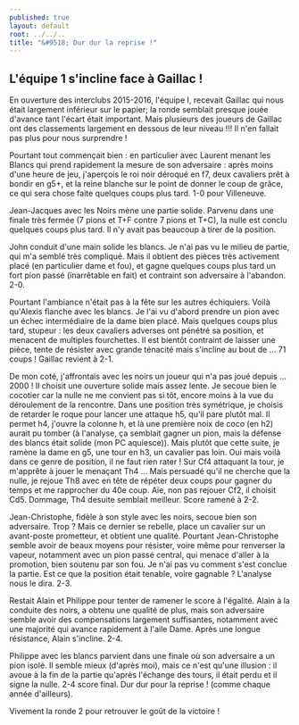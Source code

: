 ```yaml
---
published: true
layout: default
root: ../../..
title: "&#9518; Dur dur la reprise !"
---
```


## L'équipe 1 s'incline face à Gaillac !

En ouverture des interclubs 2015-2016, l'équipe I,  recevait Gaillac qui nous était largement inférieur sur le papier;  la ronde semblait presque jouée d'avance tant l'écart était important. Mais plusieurs des joueurs de Gaillac ont des classements largement en dessous de leur niveau !!! Il n'en fallait pas plus pour nous surprendre !

Pourtant tout commençait bien : en particulier avec Laurent menant les Blancs qui prend rapidement la mesure de son adversaire : après moins d'une heure de jeu,  j'aperçois le roi noir déroqué en f7,  deux cavaliers prêt à bondir en g5+,  et la reine blanche sur le point de donner le coup de grâce,  ce qui sera chose faite quelques coups plus tard. 1-0 pour Villeneuve.

Jean-Jacques avec les Noirs mène une partie solide. Parvenu dans une finale très fermée (7 pions et T+F contre 7 pions et T+C),  la nulle est conclu quelques coups plus tard. Il n'y avait pas beaucoup à tirer de la position.

John conduit d'une main solide les blancs. Je n'ai pas vu le milieu de partie,  qui m'a semblé très compliqué. Mais il obtient des pièces très activement placé (en particulier dame et fou),  et gagne quelques coups plus tard un fort pion passé (inarrêtable en fait) et contraint son adversaire à l'abandon. 2-0.

Pourtant l'ambiance n'était pas à la fête sur les autres échiquiers. Voilà qu'Alexis flanche avec les blancs. Je l'ai vu d'abord prendre un pion avec un échec intermédiaire de la dame bien placé. Mais quelques coups plus tard,  stupeur : les deux cavaliers adverses ont pénétré sa position,  et menacent de multiples fourchettes. Il est bientôt contraint de laisser une pièce,  tente de résister avec grande ténacité mais s'incline au bout de ... 71 coups ! Gaillac revient à 2-1.

De mon coté,  j'affrontais avec les noirs un joueur qui n'a pas joué depuis ... 2000 ! Il choisit une ouverture solide mais assez lente. Je secoue bien le cocotier car la nulle ne me convient pas si tôt,  encore moins à la vue du déroulement de la rencontre. Dans une position très symétrique, je choisis de retarder le roque pour lancer une attaque h5, qu'il pare plutôt mal. Il permet h4,  j'ouvre la colonne h,  et là une première noix de coco (en h2) aurait pu tomber (à l'analyse, ça semblait gagner un pion, mais la défense des blancs était solide (mon PC aquiesce)). Mais plutôt que cette suite,  je ramène la dame en g5,  une tour en h3,  un cavalier pas loin. Oui mais voilà dans ce genre de position,  il ne faut rien rater ! Sur Cf4 attaquant la tour,  je m'apprête à jouer le menaçant Th4 ... Mais persuadé qu'il ne cherche que la nulle,  je rejoue Th8 avec en tête de répéter deux coups pour gagner du temps et me rapprocher du 40e coup. Aïe,  non pas rejouer Cf2,  il choisit Cd5. Dommage,  Th4 desuite semblait meilleur. Score ramené à 2-2.

Jean-Christophe, fidèle à son style avec les noirs,  secoue bien son adversaire. Trop ? Mais ce dernier se rebelle,  place un cavalier sur un avant-poste prometteur,  et obtient une qualité. Pourtant Jean-Christophe semble avoir de beaux moyens pour résister,  voire même pour renverser la vapeur,  notamment avec un pion passé central,  qui menace d'aller à la promotion,  bien soutenu par son fou. Je n'ai pas vu comment s'est conclue la partie. Est ce que la position était tenable,  voire gagnable ? L'analyse nous le dira. 2-3.

Restait Alain et Philippe pour tenter de ramener le score à l'égalité. Alain à la conduite des noirs,  a obtenu une qualité de plus,  mais son adversaire semble avoir des compensations largement suffisantes,  notamment avec une majorité qui avance rapidement à l'aile Dame. Après une longue résistance,  Alain s'incline. 2-4.

Philippe avec les blancs parvient dans une finale où son adversaire a un pion isolé. Il semble mieux (d'après moi),  mais ce n'est qu'une illusion : il avoue à la fin de la partie qu'après l'échange des tours,  il était perdu et il signe la nulle. 2-4 score final. Dur dur pour la reprise ! (comme chaque année d'ailleurs).

Vivement la ronde 2 pour retrouver le goût de la victoire !